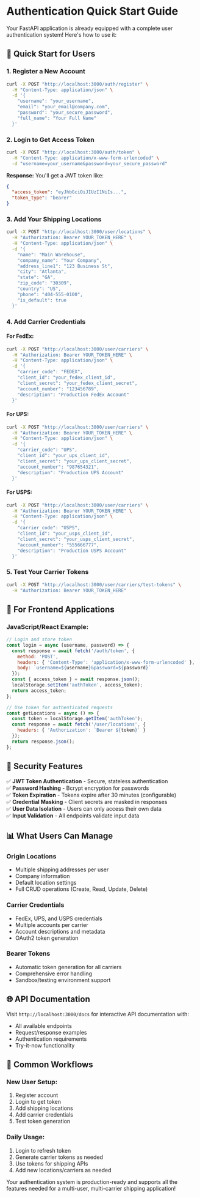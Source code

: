 # Authentication Quick Start Guide

Your FastAPI application is already equipped with a complete user authentication system! Here's how to use it:

## 🚀 Quick Start for Users

### 1. Register a New Account
```bash
curl -X POST "http://localhost:3000/auth/register" \
  -H "Content-Type: application/json" \
  -d '{
    "username": "your_username",
    "email": "your_email@company.com",
    "password": "your_secure_password",
    "full_name": "Your Full Name"
  }'
```

### 2. Login to Get Access Token
```bash
curl -X POST "http://localhost:3000/auth/token" \
  -H "Content-Type: application/x-www-form-urlencoded" \
  -d "username=your_username&password=your_secure_password"
```

**Response:** You'll get a JWT token like:
```json
{
  "access_token": "eyJhbGciOiJIUzI1NiIs...",
  "token_type": "bearer"
}
```

### 3. Add Your Shipping Locations
```bash
curl -X POST "http://localhost:3000/user/locations" \
  -H "Authorization: Bearer YOUR_TOKEN_HERE" \
  -H "Content-Type: application/json" \
  -d '{
    "name": "Main Warehouse",
    "company_name": "Your Company",
    "address_line1": "123 Business St",
    "city": "Atlanta",
    "state": "GA",
    "zip_code": "30309",
    "country": "US",
    "phone": "404-555-0100",
    "is_default": true
  }'
```

### 4. Add Carrier Credentials

#### For FedEx:
```bash
curl -X POST "http://localhost:3000/user/carriers" \
  -H "Authorization: Bearer YOUR_TOKEN_HERE" \
  -H "Content-Type: application/json" \
  -d '{
    "carrier_code": "FEDEX",
    "client_id": "your_fedex_client_id",
    "client_secret": "your_fedex_client_secret",
    "account_number": "123456789",
    "description": "Production FedEx Account"
  }'
```

#### For UPS:
```bash
curl -X POST "http://localhost:3000/user/carriers" \
  -H "Authorization: Bearer YOUR_TOKEN_HERE" \
  -H "Content-Type: application/json" \
  -d '{
    "carrier_code": "UPS",
    "client_id": "your_ups_client_id",
    "client_secret": "your_ups_client_secret",
    "account_number": "987654321",
    "description": "Production UPS Account"
  }'
```

#### For USPS:
```bash
curl -X POST "http://localhost:3000/user/carriers" \
  -H "Authorization: Bearer YOUR_TOKEN_HERE" \
  -H "Content-Type: application/json" \
  -d '{
    "carrier_code": "USPS",
    "client_id": "your_usps_client_id",
    "client_secret": "your_usps_client_secret",
    "account_number": "555666777",
    "description": "Production USPS Account"
  }'
```

### 5. Test Your Carrier Tokens
```bash
curl -X POST "http://localhost:3000/user/carriers/test-tokens" \
  -H "Authorization: Bearer YOUR_TOKEN_HERE"
```

## 📱 For Frontend Applications

### JavaScript/React Example:
```javascript
// Login and store token
const login = async (username, password) => {
  const response = await fetch('/auth/token', {
    method: 'POST',
    headers: { 'Content-Type': 'application/x-www-form-urlencoded' },
    body: `username=${username}&password=${password}`
  });
  const { access_token } = await response.json();
  localStorage.setItem('authToken', access_token);
  return access_token;
};

// Use token for authenticated requests
const getLocations = async () => {
  const token = localStorage.getItem('authToken');
  const response = await fetch('/user/locations', {
    headers: { 'Authorization': `Bearer ${token}` }
  });
  return response.json();
};
```

## 🔐 Security Features

✅ **JWT Token Authentication** - Secure, stateless authentication  
✅ **Password Hashing** - Bcrypt encryption for passwords  
✅ **Token Expiration** - Tokens expire after 30 minutes (configurable)  
✅ **Credential Masking** - Client secrets are masked in responses  
✅ **User Data Isolation** - Users can only access their own data  
✅ **Input Validation** - All endpoints validate input data  

## 📊 What Users Can Manage

### Origin Locations
- Multiple shipping addresses per user
- Company information
- Default location settings
- Full CRUD operations (Create, Read, Update, Delete)

### Carrier Credentials  
- FedEx, UPS, and USPS credentials
- Multiple accounts per carrier
- Account descriptions and metadata
- OAuth2 token generation

### Bearer Tokens
- Automatic token generation for all carriers
- Comprehensive error handling
- Sandbox/testing environment support

## 🌐 API Documentation

Visit `http://localhost:3000/docs` for interactive API documentation with:
- All available endpoints
- Request/response examples
- Authentication requirements
- Try-it-now functionality

## 🔄 Common Workflows

### New User Setup:
1. Register account
2. Login to get token
3. Add shipping locations
4. Add carrier credentials
5. Test token generation

### Daily Usage:
1. Login to refresh token
2. Generate carrier tokens as needed
3. Use tokens for shipping APIs
4. Add new locations/carriers as needed

Your authentication system is production-ready and supports all the features needed for a multi-user, multi-carrier shipping application!
